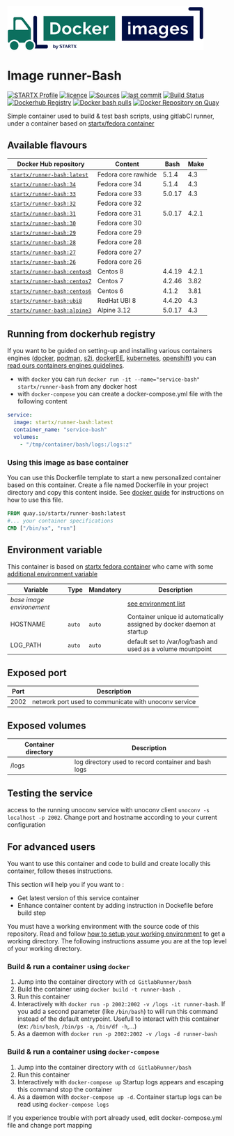 [![startxfr/docker-images](https://raw.githubusercontent.com/startxfr/docker-images/master/travis/logo-small.svg?sanitize=true)](https://github.com/startxfr/docker-images)

# Image runner-Bash

[![STARTX Profile](https://img.shields.io/badge/provider-startx-green.svg)](https://github.com/startxfr) [![licence](https://img.shields.io/github/license/startxfr/docker-images.svg)](https://github.com/startxfr/docker-images) [![Sources](https://img.shields.io/badge/startxfr-docker--images-blue.svg)](https://github.com/startxfr/docker-images/tree/master/GitlabRunner/bash/) [![last commit](https://img.shields.io/github/last-commit/startxfr/docker-images.svg)](https://github.com/startxfr/docker-images) [![Build Status](https://travis-ci.org/startxfr/docker-images.svg?branch=master)](https://travis-ci.org/startxfr/docker-images) [![Dockerhub Registry](https://img.shields.io/docker/build/startx/runner-bash.svg)](https://hub.docker.com/r/startx/runner-bash) [![Docker bash pulls](https://img.shields.io/docker/pulls/startx/runner-bash)](https://hub.docker.com/r/startx/runner-bash) [![Docker Repository on Quay](https://quay.io/repository/startx/bash/status "Docker Repository on Quay")](https://quay.io/repository/startx/bash)

Simple container used to build & test bash scripts, using gitlabCI runner, under a container
based on [startx/fedora container](https://hub.docker.com/r/startx/fedora)

## Available flavours

| Docker Hub repository                                                       | Content             | Bash   | Make  |
| --------------------------------------------------------------------------- | ------------------- | ------ | ----- |
| [`startx/runner-bash:latest`](https://hub.docker.com/r/startx/runner-bash)  | Fedora core rawhide | 5.1.4  | 4.3   |
| [`startx/runner-bash:34`](https://hub.docker.com/r/startx/runner-bash)      | Fedora core 34      | 5.1.4  | 4.3   |
| [`startx/runner-bash:33`](https://hub.docker.com/r/startx/runner-bash)      | Fedora core 33      | 5.0.17 | 4.3   |
| [`startx/runner-bash:32`](https://hub.docker.com/r/startx/runner-bash)      | Fedora core 32      |        |       |
| [`startx/runner-bash:31`](https://hub.docker.com/r/startx/runner-bash)      | Fedora core 31      | 5.0.17 | 4.2.1 |
| [`startx/runner-bash:30`](https://hub.docker.com/r/startx/runner-bash)      | Fedora core 30      |        |       |
| [`startx/runner-bash:29`](https://hub.docker.com/r/startx/runner-bash)      | Fedora core 29      |        |       |
| [`startx/runner-bash:28`](https://hub.docker.com/r/startx/runner-bash)      | Fedora core 28      |        |       |
| [`startx/runner-bash:27`](https://hub.docker.com/r/startx/runner-bash)      | Fedora core 27      |        |       |
| [`startx/runner-bash:26`](https://hub.docker.com/r/startx/runner-bash)      | Fedora core 26      |        |       |
| [`startx/runner-bash:centos8`](https://hub.docker.com/r/startx/runner-bash) | Centos 8            | 4.4.19 | 4.2.1 |
| [`startx/runner-bash:centos7`](https://hub.docker.com/r/startx/runner-bash) | Centos 7            | 4.2.46 | 3.82  |
| [`startx/runner-bash:centos6`](https://hub.docker.com/r/startx/runner-bash) | Centos 6            | 4.1.2  | 3.81  |
| [`startx/runner-bash:ubi8`](https://hub.docker.com/r/startx/runner-bash)    | RedHat UBI 8        | 4.4.20 | 4.3   |
| [`startx/runner-bash:alpine3`](https://hub.docker.com/r/startx/runner-bash) | Alpine 3.12         | 5.0.17 | 4.3   |

## Running from dockerhub registry

If you want to be guided on setting-up and installing various containers engines
([docker](https://github.com/startxfr/containers-engines/blob/master/Docker.md),
[podman](https://github.com/startxfr/containers-engines/blob/master/Podman.md),
[s2i](https://github.com/startxfr/containers-engines/blob/master/S2I.md),
[dockerEE](https://github.com/startxfr/containers-engines/blob/master/DockerEE.md),
[kubernetes](https://github.com/startxfr/containers-engines/blob/master/Kubernetes.md),
[openshift](https://github.com/startxfr/containers-engines/blob/master/Openshift.md))
you can [read ours containers engines guidelines](https://github.com/startxfr/containers-engines).

- with `docker` you can run `docker run -it --name="service-bash" startx/runner-bash` from any docker host
- with `docker-compose` you can create a docker-compose.yml file with the following content

```YAML
service:
  image: startx/runner-bash:latest
  container_name: "service-bash"
  volumes:
    - "/tmp/container/bash/logs:/logs:z"
```

### Using this image as base container

You can use this Dockerfile template to start a new personalized container based on this container. Create a file named Dockerfile in your project directory and copy this content inside. See [docker guide](http://docs.docker.com/engine/reference/builder/) for instructions on how to use this file.

```Dockerfile
FROM quay.io/startx/runner-bash:latest
#... your container specifications
CMD ["/bin/sx", "run"]
```

## Environment variable

This container is based on [startx fedora container](https://hub.docker.com/r/startx/fedora) who came with
some [additional environment variable](https://github.com/startxfr/docker-images/tree/master/OS#environment-variable)

| Variable                       | Type   | Mandatory | Description                                                                                           |
| ------------------------------ | ------ | --------- | ----------------------------------------------------------------------------------------------------- |
| <i>base image environement</i> |        |           | [see environment list](https://github.com/startxfr/docker-images/tree/master/OS#environment-variable) |
| HOSTNAME                       | `auto` | `auto`    | Container unique id automatically assigned by docker daemon at startup                                |
| LOG_PATH                       | `auto` | `auto`    | default set to /var/log/bash and used as a volume mountpoint                                          |

## Exposed port

| Port | Description                                           |
| ---- | ----------------------------------------------------- |
| 2002 | network port used to communicate with unoconv service |

## Exposed volumes

| Container directory | Description                                          |
| ------------------- | ---------------------------------------------------- |
| /logs               | log directory used to record container and bash logs |

## Testing the service

access to the running unoconv service with unoconv client `unoconv -s localhost -p 2002`. Change port and hostname according to your current configuration

## For advanced users

You want to use this container and code to build and create locally this container, follow theses instructions.

This section will help you if you want to :

- Get latest version of this service container
- Enhance container content by adding instruction in Dockefile before build step

You must have a working environment with the source code of this repository. Read and follow [how to setup your working environment](https://github.com/startxfr/docker-images#setup-your-working-environment-mandatory) to get a working directory. The following instructions assume you are at the top level of your working directory.

### Build & run a container using `docker`

1. Jump into the container directory with `cd GitlabRunner/bash`
2. Build the container using `docker build -t runner-bash .`
3. Run this container
4. Interactively with `docker run -p 2002:2002 -v /logs -it runner-bash`. If you add a second parameter (like `/bin/bash`) to will run this command instead of the default entrypoint. Usefull to interact with this container (ex: `/bin/bash`, `/bin/ps -a`, `/bin/df -h`,...)
5. As a daemon with `docker run -p 2002:2002 -v /logs -d runner-bash`

### Build & run a container using `docker-compose`

1. Jump into the container directory with `cd GitlabRunner/bash`
2. Run this container
3. Interactively with `docker-compose up` Startup logs appears and escaping this command stop the container
4. As a daemon with `docker-compose up -d`. Container startup logs can be read using `docker-compose logs`

If you experience trouble with port already used, edit docker-compose.yml file and change port mapping
